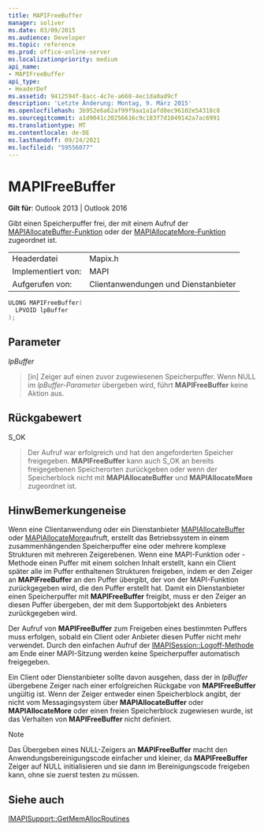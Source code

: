 ```yaml
---
title: MAPIFreeBuffer
manager: soliver
ms.date: 03/09/2015
ms.audience: Developer
ms.topic: reference
ms.prod: office-online-server
ms.localizationpriority: medium
api_name:
- MAPIFreeBuffer
api_type:
- HeaderDef
ms.assetid: 9412594f-8acc-4c7e-a668-4ec1da0ad9cf
description: 'Letzte Änderung: Montag, 9. März 2015'
ms.openlocfilehash: 3b952e6a62af99f9aa1a1afd0ec96102e54318c8
ms.sourcegitcommit: a1d9041c20256616c9c183f7d1049142a7ac6991
ms.translationtype: MT
ms.contentlocale: de-DE
ms.lasthandoff: 09/24/2021
ms.locfileid: "59556077"
---
```

# <a name="mapifreebuffer"></a>MAPIFreeBuffer

  
  
**Gilt für**: Outlook 2013 | Outlook 2016 
  
Gibt einen Speicherpuffer frei, der mit einem Aufruf der [MAPIAllocateBuffer-Funktion](mapiallocatebuffer.md) oder der [MAPIAllocateMore-Funktion](mapiallocatemore.md) zugeordnet ist. 
  
|||
|:-----|:-----|
|Headerdatei  <br/> |Mapix.h  <br/> |
|Implementiert von:  <br/> |MAPI  <br/> |
|Aufgerufen von:  <br/> |Clientanwendungen und Dienstanbieter  <br/> |
   
```cpp
ULONG MAPIFreeBuffer(
  LPVOID lpBuffer
);
```

## <a name="parameters"></a>Parameter

 _lpBuffer_
  
> [in] Zeiger auf einen zuvor zugewiesenen Speicherpuffer. Wenn NULL im  _lpBuffer-Parameter_ übergeben wird, führt **MAPIFreeBuffer** keine Aktion aus. 
    
## <a name="return-value"></a>Rückgabewert

S_OK 
  
> Der Aufruf war erfolgreich und hat den angeforderten Speicher freigegeben. **MAPIFreeBuffer** kann auch S_OK an bereits freigegebenen Speicherorten zurückgeben oder wenn der Speicherblock nicht mit **MAPIAllocateBuffer** und **MAPIAllocateMore** zugeordnet ist.
    
## <a name="remarks"></a>HinwBemerkungeneise

Wenn eine Clientanwendung oder ein Dienstanbieter [MAPIAllocateBuffer](mapiallocatebuffer.md) oder [MAPIAllocateMore](mapiallocatemore.md)aufruft, erstellt das Betriebssystem in einem zusammenhängenden Speicherpuffer eine oder mehrere komplexe Strukturen mit mehreren Zeigerebenen. Wenn eine MAPI-Funktion oder -Methode einen Puffer mit einem solchen Inhalt erstellt, kann ein Client später alle im Puffer enthaltenen Strukturen freigeben, indem er den Zeiger an **MAPIFreeBuffer** an den Puffer übergibt, der von der MAPI-Funktion zurückgegeben wird, die den Puffer erstellt hat. Damit ein Dienstanbieter einen Speicherpuffer mit **MAPIFreeBuffer** freigibt, muss er den Zeiger an diesen Puffer übergeben, der mit dem Supportobjekt des Anbieters zurückgegeben wird. 
  
Der Aufruf von **MAPIFreeBuffer** zum Freigeben eines bestimmten Puffers muss erfolgen, sobald ein Client oder Anbieter diesen Puffer nicht mehr verwendet. Durch den einfachen Aufruf der [IMAPISession::Logoff-Methode](imapisession-logoff.md) am Ende einer MAPI-Sitzung werden keine Speicherpuffer automatisch freigegeben. 
  
Ein Client oder Dienstanbieter sollte davon ausgehen, dass der in  _lpBuffer_ übergebene Zeiger nach einer erfolgreichen Rückgabe von **MAPIFreeBuffer** ungültig ist. Wenn der Zeiger entweder einen Speicherblock angibt, der nicht vom Messagingsystem über **MAPIAllocateBuffer** oder **MAPIAllocateMore** oder einen freien Speicherblock zugewiesen wurde, ist das Verhalten von **MAPIFreeBuffer** nicht definiert. 
  
> [!NOTE]
> Das Übergeben eines NULL-Zeigers an **MAPIFreeBuffer** macht den Anwendungsbereinigungscode einfacher und kleiner, da **MAPIFreeBuffer** Zeiger auf NULL initialisieren und sie dann im Bereinigungscode freigeben kann, ohne sie zuerst testen zu müssen. 
  
## <a name="see-also"></a>Siehe auch



[IMAPISupport::GetMemAllocRoutines](imapisupport-getmemallocroutines.md)

